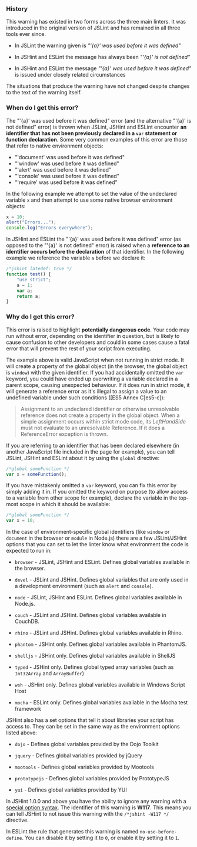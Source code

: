 <!---
{
    "titles": [
        "'{a}' was used before it was defined",
        "'{a}' is not defined",
        "W117",
        "W003"
    ],
    "slugs": [
        "a-was-used-before-it-was-defined",
        "a-is-not-defined",
        "w117",
        "w003"
    ],
    "linters": [
        "jslint",
        "jshint",
        "eslint"
    ],
    "author": "jallardice"
}
-->

### History

This warning has existed in two forms across the three main linters. It was
introduced in the original version of JSLint and has remained in all three tools
ever since.

 - In JSLint the warning given is *"'{a}' was used before it was defined"*

 - In JSHint and ESLint the message has always been *"'{a}' is not defined"*

 - In JSHint and ESLint the message *"'{a}' was used before it was defined"* is
   issued under closely related circumstances

The situations that produce the warning have not changed despite changes to the
text of the warning itself.

### When do I get this error?

The "'{a}' was used before it was defined" error (and the alternative "'{a}' is
not defined" error) is thrown when JSLint, JSHint and ESLint encounter **an
identifier that has not been previously declared in a `var` statement or
function declaration**. Some very common examples of this error are those that
refer to native environment objects:

 - "'document' was used before it was defined"
 - "'window' was used before it was defined"
 - "'alert' was used before it was defined"
 - "'console' was used before it was defined"
 - "'require' was used before it was defined"

In the following example we attempt to set the value of the undeclared variable
`x` and then attempt to use some native browser environment objects:

<!---
{
    "linter": "jslint"
}
-->
```javascript
x = 10;
alert("Errors...");
console.log("Errors everywhere");
```

In JSHint and ESLint the "'{a}' was used before it was defined" error (as
opposed to the "'{a}' is not defined" error) is raised when a **reference to an
identifier occurs before the declaration** of that identifier. In the following
example we reference the variable `a` before we declare it:

<!---
{
    "linter": "jshint"
}
-->
```javascript
/*jshint latedef: true */
function test() {
    "use strict";
    a = 1;
    var a;
    return a;
}
```

### Why do I get this error?

This error is raised to highlight **potentially dangerous code**. Your code may
run without error, depending on the identifier in question, but is likely to
cause confusion to other developers and could in some cases cause a fatal error
that will prevent the rest of your script from executing.

The example above is valid JavaScript when not running in strict mode. It will
create a property of the global object (in the browser, the global object is
`window`) with the given identifier. If you had accidentally omitted the `var`
keyword, you could have ended up overwriting a variable declared in a parent
scope, causing unexpected behaviour. If it does run in strict mode, it will
generate a reference error as it's illegal to assign a value to an undefined
variable under such conditions ([ES5 Annex C]es5-c]):

> Assignment to an undeclared identifier or otherwise unresolvable reference
> does not create a property in the global object. When a simple assignment
> occurs within strict mode code, its *LeftHandSide* must not evaluate to an
> unresolvable Reference. If it does a ReferenceError exception is thrown.

If you are referring to an identifier that has been declared elsewhere (in
another JavaScript file included in the page for example), you can tell JSLint,
JSHint and ESLint about it by using the `global` directive:

<!---
{
    "linter": "jslint"
}
-->
```javascript
/*global someFunction */
var x = someFunction();
```

If you have mistakenly omitted a `var` keyword, you can fix this error by simply
adding it in. If you omitted the keyword on purpose (to allow access to a
variable from other scope for example), declare the variable in the top-most
scope in which it should be available:

<!---
{
    "linter": "jslint"
}
-->
```javascript
/*global someFunction */
var x = 10;
```

In the case of environment-specific global identifiers (like `window` or
`document` in the browser or `module` in Node.js) there are a few JSLint/JSHint
options that you can set to let the linter know what environment the code is
expected to run in:

 - `browser` - JSLint, JSHint and ESLint. Defines global variables available in
   the browser.

 - `devel` - JSLint and JSHint. Defines global variables that are only used in
   a development environment (such as `alert` and `console`).

 - `node` - JSLint, JSHint and ESLint. Defines global variables available in
   Node.js.

 - `couch` - JSLint and JSHint. Defines global variables available in CouchDB.

 - `rhino` - JSLint and JSHint. Defines global variables available in Rhino.

 - `phantom` - JSHint only. Defines global variables available in PhantomJS.

 - `shelljs` - JSHint only. Defines global variables available in ShellJS

 - `typed` - JSHint only. Defines global typed array variables (such as
   `Int32Array` and `ArrayBuffer`)

 - `wsh` - JSHint only. Defines global variables available in Windows Script
   Host

 - `mocha` - ESLint only. Defines global variables available in the Mocha test
   framework

JSHint also has a set options that tell it about libraries your script has
access to. They can be set in the same way as the environment options listed
above:

 - `dojo` - Defines global variables provided by the Dojo Toolkit

 - `jquery` - Defines global variables provided by jQuery

 - `mootools` - Defines global variables provided by Mootools

 - `prototypejs` - Defines global variables provided by PrototypeJS

 - `yui` - Defines global variables provided by YUI

In JSHint 1.0.0 and above you have the ability to ignore any warning with a
[special option syntax][jshintopts]. The identifier of this warning is **W117**.
This means you can tell JSHint to not issue this warning with the `/*jshint
-W117 */` directive.

In ESLint the rule that generates this warning is named `no-use-before-define`.
You can disable it by setting it to `0`, or enable it by setting it to `1`.

[es5-c]: http://es5.github.com/#C
[jshintopts]: http://jshint.com/docs/#options
